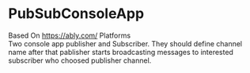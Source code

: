 # PubSubConsoleApp
Based On  https://ably.com/  Platforms  
Two console app publisher and Subscriber. They should define channel name after that pablisher starts broadcasting messages to interested subscriber who choosed publisher channel.
